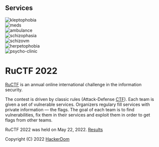 ## Services

![kleptophobia](https://github.com/HackerDom/ructf-2022/actions/workflows/check_kleptophobia.yml/badge.svg)  
![meds](https://github.com/HackerDom/ructf-2022/actions/workflows/check_meds.yml/badge.svg)  
![ambulance](https://github.com/HackerDom/ructf-2022/actions/workflows/check_ambulance.yml/badge.svg)  
![schizophasia](https://github.com/HackerDom/ructf-2022/actions/workflows/check_schizophasia.yml/badge.svg)  
![schizovm](https://github.com/HackerDom/ructf-2022/actions/workflows/check_schizovm.yml/badge.svg)  
![herpetophobia](https://github.com/HackerDom/ructf-2022/actions/workflows/check_herpetophobia.yml/badge.svg)  
![psycho-clinic](https://github.com/HackerDom/ructf-2022/actions/workflows/check_psycho-clinic.yml/badge.svg)  

# RuCTF 2022

[RuCTF](https://ructf.org) is an annual online international challenge in the information security.

The contest is driven by classic rules (Attack-Defense [CTF](https://en.wikipedia.org/wiki/Capture_the_flag#Computer_security)). Each team is given a set of vulnerable services. Organizers regulary fill services with private information — the flags. The goal of each team is to find vulnerabilities, fix them in their services and exploit them in order to get flags from other teams.

RuCTF 2022 was held on May 22, 2022. [Results](https://ructf.org/2022/results/)

Copyright (C) 2022 [HackerDom](https://hackerdom.ru)
